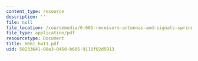 ```yaml
---
content_type: resource
description: ''
file: null
file_location: /coursemedia/6-661-receivers-antennas-and-signals-spring-2003/5023364100a30450b6059116f02d5913_6661_hw11.pdf
file_type: application/pdf
resourcetype: Document
title: 6661_hw11.pdf
uid: 50233641-00a3-0450-b605-9116f02d5913
---
```

